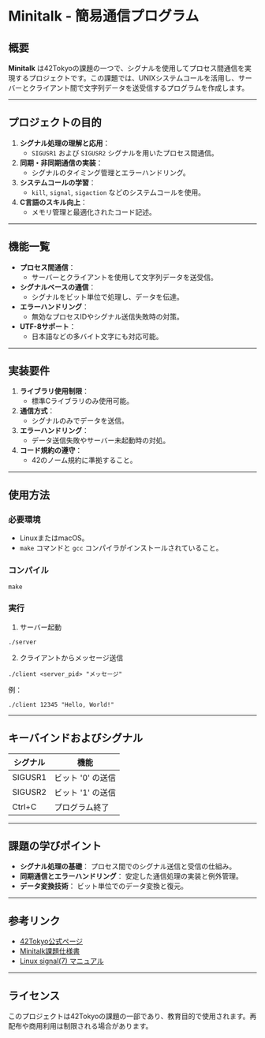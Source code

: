 # Minitalk - 簡易通信プログラム

## 概要
**Minitalk** は42Tokyoの課題の一つで、シグナルを使用してプロセス間通信を実現するプロジェクトです。この課題では、UNIXシステムコールを活用し、サーバーとクライアント間で文字列データを送受信するプログラムを作成します。

---

## プロジェクトの目的
1. **シグナル処理の理解と応用**：
   - `SIGUSR1` および `SIGUSR2` シグナルを用いたプロセス間通信。
2. **同期・非同期通信の実装**：
   - シグナルのタイミング管理とエラーハンドリング。
3. **システムコールの学習**：
   - `kill`, `signal`, `sigaction` などのシステムコールを使用。
4. **C言語のスキル向上**：
   - メモリ管理と最適化されたコード記述。

---

## 機能一覧
- **プロセス間通信**：
  - サーバーとクライアントを使用して文字列データを送受信。
- **シグナルベースの通信**：
  - シグナルをビット単位で処理し、データを伝達。
- **エラーハンドリング**：
  - 無効なプロセスIDやシグナル送信失敗時の対策。
- **UTF-8サポート**：
  - 日本語などの多バイト文字にも対応可能。

---

## 実装要件
1. **ライブラリ使用制限**：
   - 標準Cライブラリのみ使用可能。
2. **通信方式**：
   - シグナルのみでデータを送信。
3. **エラーハンドリング**：
   - データ送信失敗やサーバー未起動時の対処。
4. **コード規約の遵守**：
   - 42のノーム規約に準拠すること。

---

## 使用方法
### 必要環境
- LinuxまたはmacOS。
- `make` コマンドと `gcc` コンパイラがインストールされていること。

### コンパイル
```
make
```
### 実行
1. サーバー起動
```
./server
```
2. クライアントからメッセージ送信
```
./client <server_pid> "メッセージ"
```
例：
```
./client 12345 "Hello, World!"
```

---

## キーバインドおよびシグナル
| シグナル          | 機能                |
|------------------|---------------------|
| SIGUSR1          | ビット '0' の送信    |
| SIGUSR2          | ビット '1' の送信    |
| Ctrl+C           | プログラム終了      |

---

## 課題の学びポイント
- **シグナル処理の基礎**：
  プロセス間でのシグナル送信と受信の仕組み。
- **同期通信とエラーハンドリング**：
  安定した通信処理の実装と例外管理。
- **データ変換技術**：
  ビット単位でのデータ変換と復元。

---

## 参考リンク
- [42Tokyo公式ページ](https://42tokyo.jp/)
- [Minitalk課題仕様書](https://github.com/42tokyo/minitalk)
- [Linux signal(7) マニュアル](https://man7.org/linux/man-pages/man7/signal.7.html)

---

## ライセンス
このプロジェクトは42Tokyoの課題の一部であり、教育目的で使用されます。再配布や商用利用は制限される場合があります。

